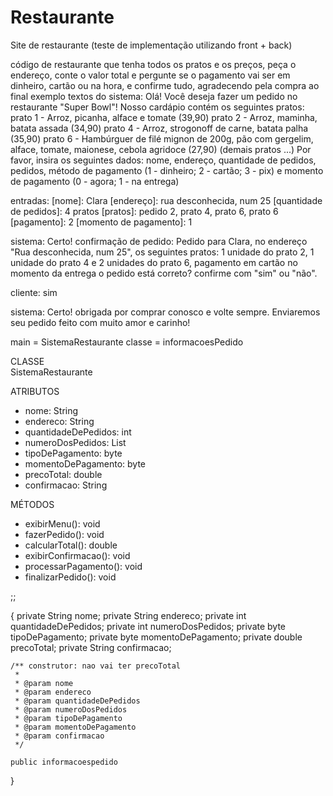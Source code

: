 # Restaurante
Site de restaurante (teste de implementação utilizando front + back)

código de restaurante que tenha todos os pratos e os preços, peça o endereço, conte o valor total e pergunte se o pagamento vai ser em dinheiro, cartão ou na hora, e confirme tudo, agradecendo pela compra ao final
exemplo
textos do sistema: 
	Olá! Você deseja fazer um pedido no restaurante "Super Bowl"!
	Nosso cardápio contém os seguintes pratos:
	prato 1 - Arroz, picanha, alface e tomate (39,90)
	prato 2 - Arroz, maminha, batata assada (34,90)
	prato 4 - Arroz, strogonoff de carne, batata palha (35,90)
	prato 6 - Hambúrguer de filé mignon de 200g, pão com gergelim, alface, tomate, maionese, cebola agridoce (27,90)
	(demais pratos ...)
	Por favor, insira os seguintes dados: nome, endereço, quantidade de pedidos, pedidos, método de pagamento (1 - dinheiro; 2 - cartão; 3 - pix) e momento de pagamento (0 - agora; 1 - na entrega)

entradas: 
	[nome]: Clara 
	[endereço]: rua desconhecida, num 25
	[quantidade de pedidos]: 4 pratos
	[pratos]: pedido 2, prato 4, prato 6, prato 6
	[pagamento]: 2
	[momento de pagamento]: 1
	
sistema:
	Certo! confirmação de pedido: Pedido para Clara, no endereço "Rua desconhecida, num 25", os seguintes pratos: 1 unidade do prato 2, 1 unidade do prato 4 e 2 unidades do prato 6, pagamento em cartão no momento da entrega
	o pedido está correto? confirme com "sim" ou "não".

cliente: 
	sim

sistema:
	Certo! obrigada por comprar conosco e volte sempre. Enviaremos seu pedido feito com muito amor e carinho!
	

main = SistemaRestaurante
classe = informacoesPedido

CLASSE  
SistemaRestaurante  

ATRIBUTOS  
- nome: String  
- endereco: String  
- quantidadeDePedidos: int  
- numeroDosPedidos: List<Integer>  
- tipoDePagamento: byte  
- momentoDePagamento: byte
- precoTotal: double  
- confirmacao: String  

MÉTODOS  
+ exibirMenu(): void  
+ fazerPedido(): void  
+ calcularTotal(): double  
+ exibirConfirmacao(): void  
+ processarPagamento(): void  
+ finalizarPedido(): void  

;;


{
    private String nome;
    private String endereco;
    private int quantidadeDePedidos;
    private int numeroDosPedidos;
    private byte tipoDePagamento;
    private byte momentoDePagamento;
    private double precoTotal;
    private String confirmacao;
    
    /** construtor: nao vai ter precoTotal
     * 
     * @param nome
     * @param endereco
     * @param quantidadeDePedidos
     * @param numeroDosPedidos
     * @param tipoDePagamento
     * @param momentoDePagamento
     * @param confirmacao
     */
    
    public informacoespedido
}
